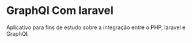 # GraphQl Com laravel

Aplicativo para fins de estudo sobre a integração entre o PHP, laravel e GraphQl.
